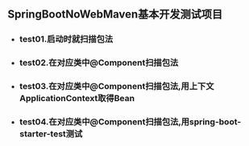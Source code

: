 ## SpringBootNoWebMaven基本开发测试项目  


* ### test01.启动时就扫描包法  

* ### test02.在对应类中@Component扫描包法  

* ### test03.在对应类中@Component扫描包法,用上下文ApplicationContext取得Bean

* ### test04.在对应类中@Component扫描包法,用spring-boot-starter-test测试 

